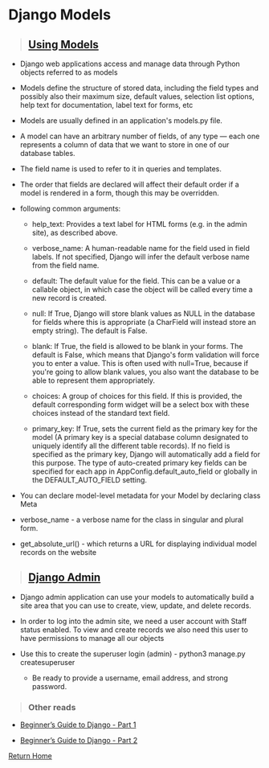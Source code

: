 # Django Models

> ## [Using Models](https://developer.mozilla.org/en-US/docs/Learn/Server-side/Django/Models)

* Django web applications access and manage data through Python objects referred to as models

*  Models define the structure of stored data, including the field types and possibly also their maximum size, default values, selection list options, help text for documentation, label text for forms, etc

* Models are usually defined in an application's models.py file.

* A model can have an arbitrary number of fields, of any type — each one represents a column of data that we want to store in one of our database tables.

* The field name is used to refer to it in queries and templates.

* The order that fields are declared will affect their default order if a model is rendered in a form, though this may be overridden.

* following common arguments:
  * help_text: Provides a text label for HTML forms (e.g. in the admin site), as described above.
  
  * verbose_name: A human-readable name for the field used in field labels. If not specified, Django will infer the default verbose name from the field name.
  
  * default: The default value for the field. This can be a value or a callable object, in which case the object will be called every time a new record is created.
  
  * null: If True, Django will store blank values as NULL in the database for fields where this is appropriate (a CharField will instead store an empty string). The default is False.
  
  * blank: If True, the field is allowed to be blank in your forms. The default is False, which means that Django's form validation will force you to enter a value. This is often used with null=True, because if you're going to allow blank values, you also want the database to be able to represent them appropriately.
  
  * choices: A group of choices for this field. If this is provided, the default corresponding form widget will be a select box with these choices instead of the standard text field.
  
  * primary_key: If True, sets the current field as the primary key for the model (A primary key is a special database column designated to uniquely identify all the different table records). If no field is specified as the primary key, Django will automatically add a field for this purpose. The type of auto-created primary key fields can be specified for each app in AppConfig.default_auto_field or globally in the DEFAULT_AUTO_FIELD setting.

* You can declare model-level metadata for your Model by declaring class Meta


* verbose_name - a verbose name for the class in singular and plural form.

* get_absolute_url() - which returns a URL for displaying individual model records on the website

> ## [Django Admin](https://developer.mozilla.org/en-US/docs/Learn/Server-side/Django/Admin_site)

* Django admin application can use your models to automatically build a site area that you can use to create, view, update, and delete records.

* In order to log into the admin site, we need a user account with Staff status enabled. To view and create records we also need this user to have permissions to manage all our objects

* Use this to create the superuser login (admin) - python3 manage.py createsuperuser
  * Be ready to provide a username, email address, and strong password.

> ### Other reads
* [Beginner’s Guide to Django - Part 1](https://simpleisbetterthancomplex.com/series/2017/09/04/a-complete-beginners-guide-to-django-part-1.html)

* [Beginner’s Guide to Django - Part 2](https://simpleisbetterthancomplex.com/series/2017/09/11/a-complete-beginners-guide-to-django-part-2.html)

[Return Home](../README.md)
